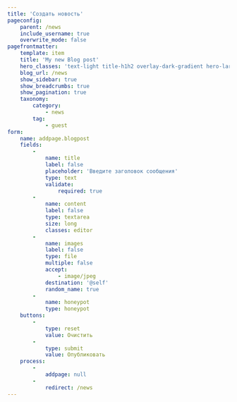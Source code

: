 ```yaml
---
title: 'Создать новость'
pageconfig:
    parent: /news
    include_username: true
    overwrite_mode: false
pagefrontmatter:
    template: item
    title: 'My new Blog post'
    hero_classes: 'text-light title-h1h2 overlay-dark-gradient hero-large parallax'
    blog_url: /news
    show_sidebar: true
    show_breadcrumbs: true
    show_pagination: true
    taxonomy:
        category:
            - news
        tag:
            - guest
form:
    name: addpage.blogpost
    fields:
        -
            name: title
            label: false
            placeholder: 'Введите заголовок сообщения'
            type: text
            validate:
                required: true
        -
            name: content
            label: false
            type: textarea
            size: long
            classes: editor
        -
            name: images
            label: false
            type: file
            multiple: false
            accept:
                - image/jpeg
            destination: '@self'
            random_name: true
        -
            name: honeypot
            type: honeypot
    buttons:
        -
            type: reset
            value: Очистить
        -
            type: submit
            value: Опубликовать
    process:
        -
            addpage: null
        -
            redirect: /news
---
```


